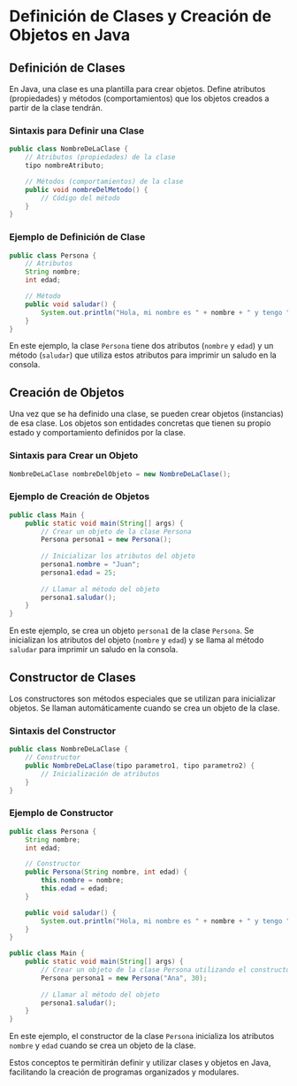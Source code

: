 # Definición de Clases y Creación de Objetos en Java

## Definición de Clases
En Java, una clase es una plantilla para crear objetos. Define atributos (propiedades) y métodos (comportamientos) que los objetos creados a partir de la clase tendrán.

### Sintaxis para Definir una Clase
```java
public class NombreDeLaClase {
    // Atributos (propiedades) de la clase
    tipo nombreAtributo;

    // Métodos (comportamientos) de la clase
    public void nombreDelMetodo() {
        // Código del método
    }
}
```

### Ejemplo de Definición de Clase
```java
public class Persona {
    // Atributos
    String nombre;
    int edad;

    // Método
    public void saludar() {
        System.out.println("Hola, mi nombre es " + nombre + " y tengo " + edad + " años.");
    }
}
```

En este ejemplo, la clase `Persona` tiene dos atributos (`nombre` y `edad`) y un método (`saludar`) que utiliza estos atributos para imprimir un saludo en la consola.

## Creación de Objetos
Una vez que se ha definido una clase, se pueden crear objetos (instancias) de esa clase. Los objetos son entidades concretas que tienen su propio estado y comportamiento definidos por la clase.

### Sintaxis para Crear un Objeto
```java
NombreDeLaClase nombreDelObjeto = new NombreDeLaClase();
```

### Ejemplo de Creación de Objetos
```java
public class Main {
    public static void main(String[] args) {
        // Crear un objeto de la clase Persona
        Persona persona1 = new Persona();
        
        // Inicializar los atributos del objeto
        persona1.nombre = "Juan";
        persona1.edad = 25;
        
        // Llamar al método del objeto
        persona1.saludar();
    }
}
```

En este ejemplo, se crea un objeto `persona1` de la clase `Persona`. Se inicializan los atributos del objeto (`nombre` y `edad`) y se llama al método `saludar` para imprimir un saludo en la consola.

## Constructor de Clases
Los constructores son métodos especiales que se utilizan para inicializar objetos. Se llaman automáticamente cuando se crea un objeto de la clase.

### Sintaxis del Constructor
```java
public class NombreDeLaClase {
    // Constructor
    public NombreDeLaClase(tipo parametro1, tipo parametro2) {
        // Inicialización de atributos
    }
}
```

### Ejemplo de Constructor
```java
public class Persona {
    String nombre;
    int edad;

    // Constructor
    public Persona(String nombre, int edad) {
        this.nombre = nombre;
        this.edad = edad;
    }

    public void saludar() {
        System.out.println("Hola, mi nombre es " + nombre + " y tengo " + edad + " años.");
    }
}

public class Main {
    public static void main(String[] args) {
        // Crear un objeto de la clase Persona utilizando el constructor
        Persona persona1 = new Persona("Ana", 30);
        
        // Llamar al método del objeto
        persona1.saludar();
    }
}
```

En este ejemplo, el constructor de la clase `Persona` inicializa los atributos `nombre` y `edad` cuando se crea un objeto de la clase.

Estos conceptos te permitirán definir y utilizar clases y objetos en Java, facilitando la creación de programas organizados y modulares.
